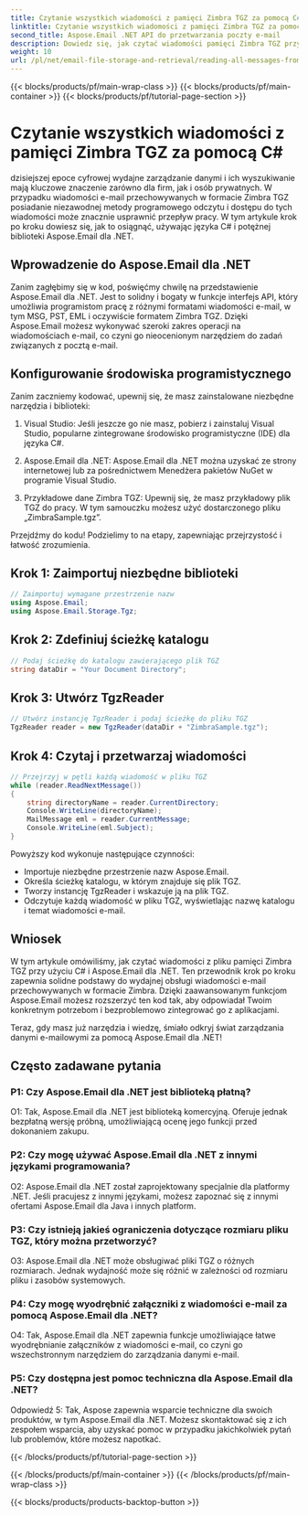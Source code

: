 ```yaml
---
title: Czytanie wszystkich wiadomości z pamięci Zimbra TGZ za pomocą C#
linktitle: Czytanie wszystkich wiadomości z pamięci Zimbra TGZ za pomocą C#
second_title: Aspose.Email .NET API do przetwarzania poczty e-mail
description: Dowiedz się, jak czytać wiadomości pamięci Zimbra TGZ przy użyciu C# i Aspose.Email dla .NET. Przewodnik krok po kroku z dołączonym kodem źródłowym.
weight: 10
url: /pl/net/email-file-storage-and-retrieval/reading-all-messages-from-zimbra-tgz-storage-with-csharp/
---
```


{{< blocks/products/pf/main-wrap-class >}}
{{< blocks/products/pf/main-container >}}
{{< blocks/products/pf/tutorial-page-section >}}

# Czytanie wszystkich wiadomości z pamięci Zimbra TGZ za pomocą C#


dzisiejszej epoce cyfrowej wydajne zarządzanie danymi i ich wyszukiwanie mają kluczowe znaczenie zarówno dla firm, jak i osób prywatnych. W przypadku wiadomości e-mail przechowywanych w formacie Zimbra TGZ posiadanie niezawodnej metody programowego odczytu i dostępu do tych wiadomości może znacznie usprawnić przepływ pracy. W tym artykule krok po kroku dowiesz się, jak to osiągnąć, używając języka C# i potężnej biblioteki Aspose.Email dla .NET.

## Wprowadzenie do Aspose.Email dla .NET

Zanim zagłębimy się w kod, poświęćmy chwilę na przedstawienie Aspose.Email dla .NET. Jest to solidny i bogaty w funkcje interfejs API, który umożliwia programistom pracę z różnymi formatami wiadomości e-mail, w tym MSG, PST, EML i oczywiście formatem Zimbra TGZ. Dzięki Aspose.Email możesz wykonywać szeroki zakres operacji na wiadomościach e-mail, co czyni go nieocenionym narzędziem do zadań związanych z pocztą e-mail.

## Konfigurowanie środowiska programistycznego

Zanim zaczniemy kodować, upewnij się, że masz zainstalowane niezbędne narzędzia i biblioteki:

1. Visual Studio: Jeśli jeszcze go nie masz, pobierz i zainstaluj Visual Studio, popularne zintegrowane środowisko programistyczne (IDE) dla języka C#.

2. Aspose.Email dla .NET: Aspose.Email dla .NET można uzyskać ze strony internetowej lub za pośrednictwem Menedżera pakietów NuGet w programie Visual Studio.

3. Przykładowe dane Zimbra TGZ: Upewnij się, że masz przykładowy plik TGZ do pracy. W tym samouczku możesz użyć dostarczonego pliku „ZimbraSample.tgz”.

Przejdźmy do kodu! Podzielimy to na etapy, zapewniając przejrzystość i łatwość zrozumienia.

## Krok 1: Zaimportuj niezbędne biblioteki

```csharp
// Zaimportuj wymagane przestrzenie nazw
using Aspose.Email;
using Aspose.Email.Storage.Tgz;
```

## Krok 2: Zdefiniuj ścieżkę katalogu

```csharp
// Podaj ścieżkę do katalogu zawierającego plik TGZ
string dataDir = "Your Document Directory";
```

## Krok 3: Utwórz TgzReader

```csharp
// Utwórz instancję TgzReader i podaj ścieżkę do pliku TGZ
TgzReader reader = new TgzReader(dataDir + "ZimbraSample.tgz");
```

## Krok 4: Czytaj i przetwarzaj wiadomości

```csharp
// Przejrzyj w pętli każdą wiadomość w pliku TGZ
while (reader.ReadNextMessage())
{
    string directoryName = reader.CurrentDirectory;
    Console.WriteLine(directoryName);
    MailMessage eml = reader.CurrentMessage;
    Console.WriteLine(eml.Subject);
}
```

Powyższy kod wykonuje następujące czynności:

- Importuje niezbędne przestrzenie nazw Aspose.Email.
- Określa ścieżkę katalogu, w którym znajduje się plik TGZ.
- Tworzy instancję TgzReader i wskazuje ją na plik TGZ.
- Odczytuje każdą wiadomość w pliku TGZ, wyświetlając nazwę katalogu i temat wiadomości e-mail.

## Wniosek

W tym artykule omówiliśmy, jak czytać wiadomości z pliku pamięci Zimbra TGZ przy użyciu C# i Aspose.Email dla .NET. Ten przewodnik krok po kroku zapewnia solidne podstawy do wydajnej obsługi wiadomości e-mail przechowywanych w formacie Zimbra. Dzięki zaawansowanym funkcjom Aspose.Email możesz rozszerzyć ten kod tak, aby odpowiadał Twoim konkretnym potrzebom i bezproblemowo zintegrować go z aplikacjami.

Teraz, gdy masz już narzędzia i wiedzę, śmiało odkryj świat zarządzania danymi e-mailowymi za pomocą Aspose.Email dla .NET!


## Często zadawane pytania

### P1: Czy Aspose.Email dla .NET jest biblioteką płatną?

O1: Tak, Aspose.Email dla .NET jest biblioteką komercyjną. Oferuje jednak bezpłatną wersję próbną, umożliwiającą ocenę jego funkcji przed dokonaniem zakupu.

### P2: Czy mogę używać Aspose.Email dla .NET z innymi językami programowania?

O2: Aspose.Email dla .NET został zaprojektowany specjalnie dla platformy .NET. Jeśli pracujesz z innymi językami, możesz zapoznać się z innymi ofertami Aspose.Email dla Java i innych platform.

### P3: Czy istnieją jakieś ograniczenia dotyczące rozmiaru pliku TGZ, który można przetworzyć?

O3: Aspose.Email dla .NET może obsługiwać pliki TGZ o różnych rozmiarach. Jednak wydajność może się różnić w zależności od rozmiaru pliku i zasobów systemowych.

### P4: Czy mogę wyodrębnić załączniki z wiadomości e-mail za pomocą Aspose.Email dla .NET?

O4: Tak, Aspose.Email dla .NET zapewnia funkcje umożliwiające łatwe wyodrębnianie załączników z wiadomości e-mail, co czyni go wszechstronnym narzędziem do zarządzania danymi e-mail.

### P5: Czy dostępna jest pomoc techniczna dla Aspose.Email dla .NET?

Odpowiedź 5: Tak, Aspose zapewnia wsparcie techniczne dla swoich produktów, w tym Aspose.Email dla .NET. Możesz skontaktować się z ich zespołem wsparcia, aby uzyskać pomoc w przypadku jakichkolwiek pytań lub problemów, które możesz napotkać.

{{< /blocks/products/pf/tutorial-page-section >}}

{{< /blocks/products/pf/main-container >}}
{{< /blocks/products/pf/main-wrap-class >}}

{{< blocks/products/products-backtop-button >}}
